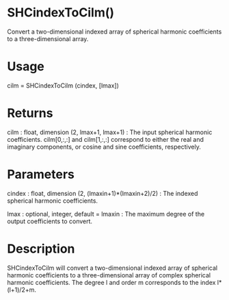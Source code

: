 # SHCindexToCilm()

Convert a two-dimensional indexed array of spherical harmonic coefficients to a three-dimensional array.

# Usage

cilm = SHCindexToCilm (cindex, [lmax])

# Returns

cilm : float, dimension (2, lmax+1, lmax+1)
:   The input spherical harmonic coefficients. cilm[0,:,:] and cilm[1,:,:] correspond to either the real and imaginary components, or cosine and sine coefficients, respectively.

# Parameters

cindex : float, dimension (2, (lmaxin+1)\*(lmaxin+2)/2)
:   The indexed spherical harmonic coefficients.

lmax : optional, integer, default = lmaxin
:   The maximum degree of the output coefficients to convert.

# Description

SHCindexToCilm will convert a two-dimensional indexed array of spherical harmonic coefficients to a three-dimensional array of complex spherical harmonic coefficients.  The degree l and order m corresponds to the index l\*(l+1)/2+m.
